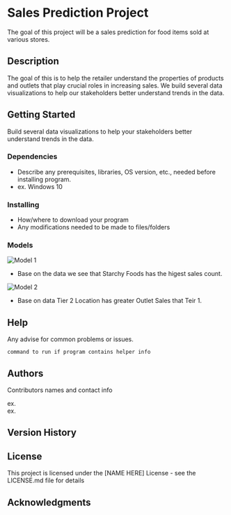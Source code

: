 # Sales Prediction Project

The goal of this project will be a sales prediction for food items sold at various stores.

## Description

The goal of this is to help the retailer understand the properties of products and outlets that play crucial roles in increasing sales. We build several data visualizations to help our stakeholders better understand trends in the data.

## Getting Started

Build several data visualizations to help your stakeholders better understand trends in the data.

### Dependencies

* Describe any prerequisites, libraries, OS version, etc., needed before installing program.
* ex. Windows 10

### Installing

* How/where to download your program
* Any modifications needed to be made to files/folders

### Models

![Model 1](https://user-images.githubusercontent.com/117793811/209273015-55e856f2-5b4d-4824-bb5a-6ba1f1fd3736.png)
* Base on the data we see that Starchy Foods has the higest sales count. 


![Model 2](https://user-images.githubusercontent.com/117793811/209273543-2e43c249-342a-4527-9707-ad8ec91b9eda.png)
* Base on data Tier 2 Location has greater Outlet Sales that Teir 1.


## Help

Any advise for common problems or issues.
```
command to run if program contains helper info
```

## Authors

Contributors names and contact info

ex.  
ex. 

## Version History

## License

This project is licensed under the [NAME HERE] License - see the LICENSE.md file for details

## Acknowledgments




